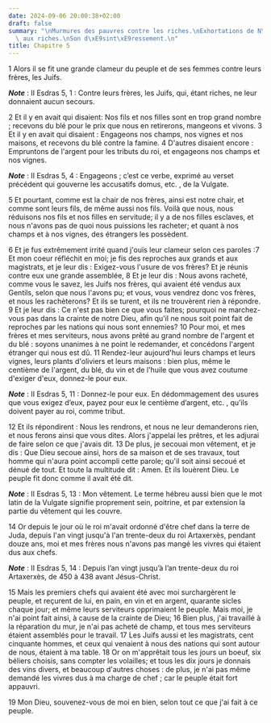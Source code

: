 ```yaml
---
date: 2024-09-06 20:00:38+02:00
draft: false
summary: "\nMurmures des pauvres contre les riches.\nExhortations de N\xE9h\xE9mias\
  \ aux riches.\nSon d\xE9sint\xE9ressement.\n"
title: Chapitre 5
---
```





1 Alors il se fit une grande clameur du peuple et de ses femmes contre leurs frères, les Juifs.

***Note*** :  II Esdras 5, 1 : Contre leurs frères, les Juifs, qui, étant riches, ne leur donnaient aucun secours.

2 Et il y en avait qui disaient: Nos fils et nos filles sont en trop grand nombre ; recevons du blé pour le prix que nous en retirerons, mangeons et vivons. 3 Et il y en avait qui disaient : Engageons nos champs, nos vignes et nos maisons, et recevons du blé contre la famine. 4 D'autres disaient encore : Empruntons de l'argent pour les tributs du roi, et engageons nos champs et nos vignes.

***Note*** :  II Esdras 5, 4 : Engageons ; c’est ce verbe, exprimé au verset précédent qui gouverne les accusatifs domus, etc. , de la Vulgate.

5 Et pourtant, comme est la chair de nos frères, ainsi est notre chair, et comme sont leurs fils, de même aussi nos fils. Voilà que nous, nous réduisons nos fils et nos filles en servitude; il y a de nos filles esclaves, et nous n'avons pas de quoi nous puissions les racheter; et quant à nos champs et à nos vignes, des étrangers les possèdent.


6 Et je fus extrêmement irrité quand j'ouïs leur clameur selon ces paroles :7 Et mon coeur réfléchit en moi; je fis des reproches aux grands et aux magistrats, et je leur dis : Exigez-vous l'usure de vos frères? Et je réunis contre eux une grande assemblée, 8 Et je leur dis : Nous avons racheté, comme vous le savez, les Juifs nos frères, qui avaient été vendus aux Gentils, selon que nous l'avons pu; et vous, vous vendrez donc vos frères, et nous les rachèterons? Et ils se turent, et ils ne trouvèrent rien à répondre. 9 Et je leur dis : Ce n'est pas bien ce que vous faites; pourquoi ne marchez-vous pas dans la crainte de notre Dieu, afin qu'il ne nous soit point fait de reproches par les nations qui nous sont ennemies? 10 Pour moi, et mes frères et mes serviteurs, nous avons prêté au grand nombre de l'argent et du blé : soyons unanimes à ne point le redemander, et concédons l'argent étranger qui nous est dû. 11 Rendez-leur aujourd'hui leurs champs et leurs vignes, leurs plants d'oliviers et leurs maisons : bien
plus, même le centième de l'argent, du blé, du vin et de l'huile que vous avez coutume d'exiger d'eux, donnez-le pour eux.

***Note*** :  II Esdras 5, 11 : Donnez-le pour eux. En dédommagement des usures que vous exigez d’eux, payez pour eux le centième d’argent, etc. , qu’ils doivent payer au roi, comme tribut.

12 Et ils répondirent : Nous les rendrons, et nous ne leur demanderons rien, et nous ferons ainsi que vous dites. Alors j'appelai les prêtres, et les adjurai de faire selon ce que j'avais dit. 13 De plus, je secouai mon vêtement, et je dis : Que Dieu secoue ainsi, hors de sa maison et de ses travaux, tout homme qui n'aura point accompli cette parole; qu'il soit ainsi secoué et dénué de tout. Et toute la multitude dit : Amen. Et ils louèrent Dieu. Le peuple fit donc comme il avait été dit.

***Note*** :  II Esdras 5, 13 : Mon vêtement. Le terme hébreu aussi bien que le mot latin de la Vulgate signifie proprement sein, poitrine, et par extension la partie du vêtement qui les couvre.


14 Or depuis le jour où le roi m'avait ordonné d'être chef dans la terre de Juda, depuis l'an vingt jusqu'à l'an trente-deux du roi Artaxerxès, pendant douze ans, moi et mes frères nous n'avons pas mangé les vivres qui étaient dus aux chefs.

***Note*** :  II Esdras 5, 14 : Depuis l’an vingt jusqu’à l’an trente-deux du roi Artaxerxès, de 450 à 438 avant Jésus-Christ.

15 Mais les premiers chefs qui avaient été avec moi surchargèrent le peuple, et reçurent de lui, en pain, en vin et en argent, quarante sicles chaque jour; et même leurs serviteurs opprimaient le peuple. Mais moi, je n'ai point fait ainsi, à cause de la crainte de Dieu; 16 Bien plus, j'ai travaillé à la réparation du mur, je n'ai pas acheté de champ, et tous mes serviteurs étaient assemblés pour le travail. 17 Les Juifs aussi et les magistrats, cent cinquante hommes, et ceux qui venaient à nous des nations qui sont autour de nous, étaient à ma table. 18 Or on m'apprêtait tous les jours un boeuf, six béliers choisis, sans compter les volailles; et tous les dix jours je donnais des vins divers, et beaucoup d'autres choses : de plus, je n'ai pas même demandé les vivres dus à ma charge de chef ; car le peuple était fort appauvri.


19 Mon Dieu, souvenez-vous de moi en bien, selon tout ce que j'ai fait à ce peuple.

